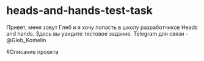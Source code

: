 # heads-and-hands-test-task
Привет, меня зовут Глеб и я хочу попасть в школу разработчиков Heads and hands. Здесь вы увидите тестовое задание.
Telegram для связи - @Gleb_Komelin

#Описание проекта

